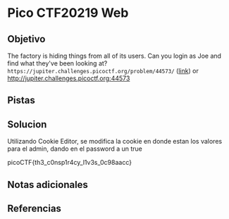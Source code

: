 # Pico CTF20219 Web
## Objetivo
The factory is hiding things from all of its users. Can you login as Joe and find what they've been looking at? `https://jupiter.challenges.picoctf.org/problem/44573/` ([link](https://jupiter.challenges.picoctf.org/problem/44573/)) or http://jupiter.challenges.picoctf.org:44573
## Pistas
## Solucion

Utilizando Cookie Editor, se modifica la cookie en donde estan los valores para el admin, dando en el password a un true 

picoCTF{th3_c0nsp1r4cy_l1v3s_0c98aacc}

## Notas adicionales

## Referencias